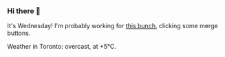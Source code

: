 ### Hi there :wave:

It's Wednesday! I'm probably working for [this bunch](https://github.com/kohofinancial), clicking some merge buttons.

Weather in Toronto: overcast, at +5°C.
